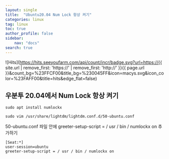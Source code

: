 ```yaml
---
layout: single
title:  "Ubuntu20.04 Num Lock 항상 켜기"
categories: linux
tag: linux
toc: true
author_profile: false
sidebar:
    nav: "docs"
search: true
---
```


![Hits](https://hits.seeyoufarm.com/api/count/incr/badge.svg?url=https://{{ site.url | remove_first: 'https://' | remove_first: 'http://' }}{{ page.url }}&count_bg=%23FFCF00&title_bg=%230045FF&icon=macys.svg&icon_color=%23FAFF00&title=hits&edge_flat=false)
  
## 우분투 20.04에서 Num Lock 항상 켜기  
```
sudo apt install numlockx
```  

```
sudo vim /usr/share/lightdm/lightdm.conf.d/50-ubuntu.conf
```  

50-ubuntu.conf 파일 안에 greeter-setup-script = / usr / bin / numlockx on 추가하기  

```
[Seat:*]
user-session=ubuntu
greeter-setup-script = / usr / bin / numlockx on
```  
